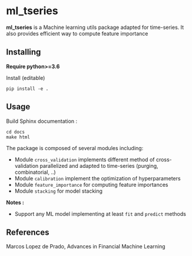 # ml_tseries

**ml_tseries** is a Machine learning utils package adapted
 for time-series. It also provides efficient way to compute feature importance

## Installing 

**Require python>=3.6**

Install (editable)
```
pip install -e .
```

## Usage 

Build Sphinx documentation :

    cd docs
    make html
    
The package is composed of several modules including:

 - Module `cross_validation` implements different method of 
 cross-validation parallelized and adapted to time-series (purging, combinatorial, ..)
 - Module `calibration` implement the optimization of hyperparameters
 - Module `feature_importance` for computing feature importances
 - Module `stacking` for model stacking
 
**Notes :**
 
- Support any ML model implementing at least `fit` and `predict`
 methods 


## References     
Marcos Lopez de Prado, Advances in Financial Machine Learning

